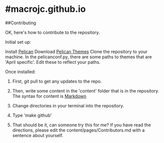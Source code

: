 #macrojc.github.io
=================

##Contributing

OK, here's how to contribute to the repository.

Initial set up:

Install [Pelican](https://github.com/getpelican)
Download [Pelican Themes](https://github.com/getpelican/pelican-themes)
Clone the repository to your machine. In the pelicanconf.py, there are some paths to themes that are 'April specific'. Edit these to reflect your paths.

Once installed:


1) First, git pull to get any updates to the repo. 
2) Then, write some content in the 'content' folder that is in the repository. The syntax for content is [Markdown](http://daringfireball.net/projects/markdown/) 

3) Change directories in your terminal into the repository.  

4) Type 'make github' 

5) That should be it, can someone try this for me? If you have read the directions, please edit the content/pages/Contributors.md with a sentence about yourself. 

